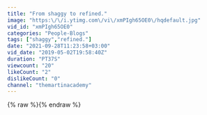 ```yaml
---
title: "From shaggy to refined."
image: "https:\/\/i.ytimg.com\/vi\/xmPIgh65OE0\/hqdefault.jpg"
vid_id: "xmPIgh65OE0"
categories: "People-Blogs"
tags: ["shaggy","refined."]
date: "2021-09-28T11:23:58+03:00"
vid_date: "2019-05-02T19:58:40Z"
duration: "PT37S"
viewcount: "20"
likeCount: "2"
dislikeCount: "0"
channel: "themartinacademy"
---
```

{% raw %}{% endraw %}
